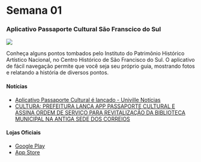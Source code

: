 # Semana 01


### Aplicativo Passaporte Cultural São Franscico do Sul

<img src="http://www.visitesaofranciscodosul.com.br/img/conteudo/images/PASSAPORTE%20CULTURAL_APROVADO_ABR2022_CDR17%20(2).jpg">

Conheça alguns pontos tombados pelo Instituto do Patrimônio Histórico Artístico Nacional, no Centro Histórico de São Francisco do Sul. O aplicativo de fácil navegação permite que você seja seu próprio guia, mostrando fotos e relatando a história de diversos pontos.


#### Notícias

- [Aplicativo Passaporte Cultural é lançado - Univille Notícias](https://www.univille.edu.br/noticias/2023.4/app-passaporte-cultural/887275)
- [CULTURA: PREFEITURA LANÇA APP PASSAPORTE CULTURAL E ASSINA ORDEM DE SERVIÇO PARA REVITALIZAÇÃO DA BIBLIOTECA MUNICIPAL NA ANTIGA SEDE DOS CORREIOS ](https://www.saofranciscodosul.sc.gov.br/noticia/10889/cultura-prefeitura-lanca-app-passaporte-cultural-e-assina-ordem-de-servico-para-revitalizacao-da-biblioteca-municipal-na-antiga-sede-dos-correios)


#### Lojas Oficiais
- [Google Play](https://play.google.com/store/apps/details?id=br.com.univille.fabricasoftware.passaporteculturalsaochico.app&pli=1)
- [App Store](https://apps.apple.com/br/app/passaporte-cultural-são-chico/id1661316182?l=enPlayStore:)
